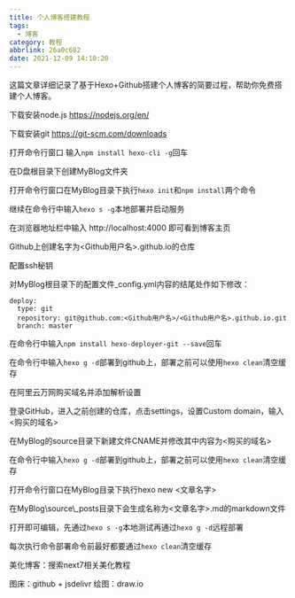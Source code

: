 ```yaml
---
title: 个人博客搭建教程
tags:
  - 博客
category: 教程
abbrlink: 26a0c682
date: 2021-12-09 14:10:20
---
```


这篇文章详细记录了基于Hexo+Github搭建个人博客的简要过程，帮助你免费搭建个人博客。

<!--more-->

下载安装node.js https://nodejs.org/en/

下载安装git https://git-scm.com/downloads

打开命令行窗口 输入`npm install hexo-cli -g`回车

在D盘根目录下创建MyBlog文件夹

打开命令行窗口在MyBlog目录下执行`hexo init`和`npm install`两个命令

继续在命令行中输入`hexo s -g`本地部署并启动服务

在浏览器地址栏中输入 http://localhost:4000 即可看到博客主页

Github上创建名字为<Github用户名>.github.io的仓库

配置ssh秘钥

对MyBlog根目录下的配置文件_config.yml内容的结尾处作如下修改：

```
deploy:
  type: git
  repository: git@github.com:<Github用户名>/<Github用户名>.github.io.git
  branch: master
```

在命令行中输入`npm install hexo-deployer-git --save`回车

在命令行中输入`hexo g -d`部署到github上，部署之前可以使用`hexo clean`清空缓存

在阿里云万网购买域名并添加解析设置

登录GitHub，进入之前创建的仓库，点击settings，设置Custom domain，输入<购买的域名>

在MyBlog的source目录下新建文件CNAME并修改其中内容为<购买的域名>

在命令行中输入`hexo g -d`部署到github上，部署之前可以使用`hexo clean`清空缓存

打开命令行窗口在MyBlog目录下执行hexo new <文章名字>

在MyBlog\source\\_posts目录下会生成名称为<文章名字>.md的markdown文件

打开即可编辑，先通过`hexo s -g`本地测试再通过`hexo g -d`远程部署

每次执行命令部署命令前最好都要通过`hexo clean`清空缓存

美化博客：搜索next7相关美化教程

图床：github + jsdelivr
绘图：draw.io

